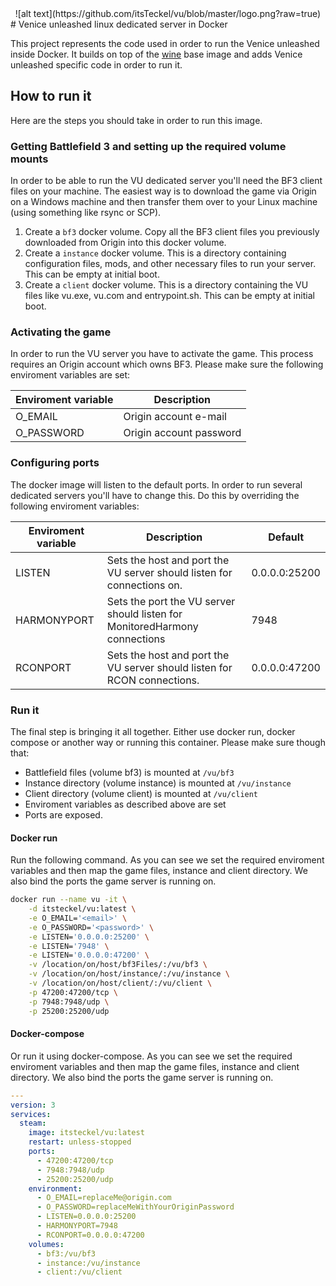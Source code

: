 <center>
![alt text](https://github.com/itsTeckel/vu/blob/master/logo.png?raw=true)
</center>
# Venice unleashed linux dedicated server in Docker

This project represents the code used in order to run the Venice unleashed inside Docker. It builds on top of the [wine](https://github.com/itsTeckel/wine) base image and adds Venice unleashed specific code in order to run it.

## How to run it

Here are the steps you should take in order to run this image.

### Getting Battlefield 3 and setting up the required volume mounts

In order to be able to run the VU dedicated server you'll need the BF3 client files on your machine. The easiest way is to download the game via Origin on a Windows machine and then transfer them over to your Linux machine (using something like rsync or SCP).

1. Create a ```bf3``` docker volume. Copy all the BF3 client files you previously downloaded from Origin into this docker volume.
2. Create a ```instance``` docker volume. This is a directory containing configuration files, mods, and other necessary files to run your server. This can be empty at initial boot.
3. Create a ```client``` docker volume. This is a directory containing the VU files like vu.exe, vu.com and entrypoint.sh. This can be empty at initial boot.

### Activating the game

In order to run the VU server you have to activate the game. This process requires an Origin account which owns BF3. Please make sure the following enviroment variables are set:

| Enviroment variable  | Description
|------------------|----------------|
| O_EMAIL| Origin account e-mail    | 
| O_PASSWORD| Origin account password |


### Configuring ports

The docker image will listen to the default ports. In order to run several dedicated servers you'll have to change this. Do this by overriding the following enviroment variables:

| Enviroment variable  | Description | Default |
|------------------|----------------|----------------|
| LISTEN |  Sets the host and port the VU server should listen for connections on. | 0.0.0.0:25200
| HARMONYPORT | Sets the port the VU server should listen for MonitoredHarmony connections | 7948
| RCONPORT | Sets the host and port the VU server should listen for RCON connections. | 0.0.0.0:47200


### Run it

The final step is bringing it all together. Either use docker run, docker compose or another way or running this container. Please make sure though that:

- Battlefield files (volume bf3) is mounted at ```/vu/bf3```
- Instance directory (volume instance) is mounted at ```/vu/instance```
- Client directory (volume client) is mounted at ```/vu/client```
- Enviroment variables as described above are set
- Ports are exposed.

#### Docker run

Run the following command. As you can see we set the required enviroment variables and then map the game files, instance and client directory. We also bind the ports the game server is running on.

```bash
docker run --name vu -it \
	-d itsteckel/vu:latest \
	-e O_EMAIL='<email>' \
	-e O_PASSWORD='<password>' \
	-e LISTEN='0.0.0.0:25200' \
	-e LISTEN='7948' \
	-e LISTEN='0.0.0.0:47200' \
	-v /location/on/host/bf3Files/:/vu/bf3 \
	-v /location/on/host/instance/:/vu/instance \
	-v /location/on/host/client/:/vu/client \
	-p 47200:47200/tcp \
	-p 7948:7948/udp \
	-p 25200:25200/udp
```

#### Docker-compose

Or run it using docker-compose. As you can see we set the required enviroment variables and then map the game files, instance and client directory. We also bind the ports the game server is running on.

```yaml
---
version: 3
services:
  steam:
    image: itsteckel/vu:latest
    restart: unless-stopped
    ports:
      - 47200:47200/tcp
      - 7948:7948/udp
      - 25200:25200/udp
    environment:
      - O_EMAIL=replaceMe@origin.com
      - O_PASSWORD=replaceMeWithYourOriginPassword
      - LISTEN=0.0.0.0:25200
      - HARMONYPORT=7948
      - RCONPORT=0.0.0.0:47200
    volumes:
      - bf3:/vu/bf3
      - instance:/vu/instance
      - client:/vu/client
```